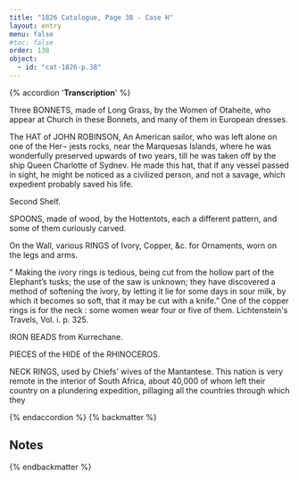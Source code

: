 ```yaml
---
title: "1826 Catalogue, Page 38 - Case H"
layout: entry
menu: false
#toc: false
order: 138
object:
  - id: "cat-1826-p.38"
---
```

{% accordion '**Transcription**' %}

Three BONNETS, made of Long Grass, by the Women of
Otaheite, who appear at Church in these Bonnets,
and many of them in European dresses.

The HAT of JOHN ROBINSON,
An American sailor, who was left alone on one of the Her¬
jests rocks, near the Marquesas Islands, where he was
wonderfully preserved upwards of two years, till he
was taken off by the ship Queen Charlotte of Sydnev.
He made this hat, that if any vessel passed in sight, he
might be noticed as a civilized person, and not a savage,
which expedient probably saved his life.


Second Shelf.

SPOONS, made of wood, by the Hottentots, each a different
pattern, and some of them curiously carved.

On the Wall, various RINGS of Ivory, Copper, &c. for
Ornaments, worn on the legs and arms.

" Making the ivory rings is tedious, being cut from the
hollow part of the Elephant’s tusks; the use of the saw is
unknown; they have discovered a method of softening
the ivory, by letting it lie for some days in sour milk, by
which it becomes so soft, that it may be cut with a
knife.” One of the copper rings is for the neck : some
women wear four or five of them.
Lichtenstein's Travels, Vol. i. p. 325.

IRON BEADS from Kurrechane.

PIECES of the HIDE of the RHINOCEROS.

NECK RINGS, used by Chiefs’ wives of the Mantantese.
This nation is very remote in the interior of South Africa,
about 40,000 of whom left their country on a plundering
expedition, pillaging all the countries through which they

{% endaccordion %}
{% backmatter %}

## Notes

{% endbackmatter %}
